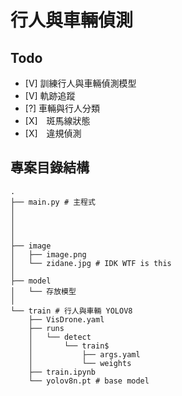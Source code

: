 # 行人與車輛偵測

## Todo
- [V] 訓練行人與車輛偵測模型
- [V] 軌跡追蹤
- [?] 車輛與行人分類
- [X]　斑馬線狀態
- [X]　違規偵測


## 專案目錄結構

```
.
├── main.py # 主程式
│
│
│
│
├── image
│   ├── image.png
│   └── zidane.jpg # IDK WTF is this
│
├── model
│   └── 存放模型
│
└── train # 行人與車輛 YOLOV8
    ├── VisDrone.yaml
    ├── runs
    │   └── detect
    │       └── train$
    │           ├── args.yaml
    │           └── weights
    ├── train.ipynb
    └── yolov8n.pt # base model
```